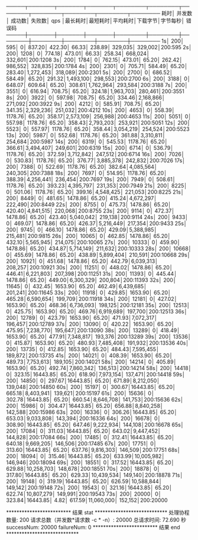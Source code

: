 


─────┬───────┬───────┬───────┬────────┬────────┬────────┬────────┬────────┬────────┬────────
 耗时│ 并发数│ 成功数│ 失败数│   qps  │最长耗时│最短耗时│平均耗时│下载字节│字节每秒│ 错误码
─────┼───────┼───────┼───────┼────────┼────────┼────────┼────────┼────────┼────────┼────────
   1s│    200│    595│      0│  837.20│  422.30│   66.33│  238.89│ 329,035│ 329,002│200:595
   2s│    200│   1208│      0│  774.18│  473.01│   66.33│  258.34│ 668,024│ 332,601│200:1208
   3s│    200│   1784│      0│  762.15│  473.01│   65.20│  262.42│ 986,552│ 328,835│200:1784
   4s│    200│   2301│      0│  705.71│  584.49│   65.20│  283.40│1,272,453│ 318,089│200:2301
   5s│    200│   2700│      0│  686.52│  584.49│   65.20│  291.32│1,493,100│ 298,553│200:2700
   6s│    200│   3188│      0│  648.07│  609.64│   65.20│  308.61│1,762,964│ 293,584│200:3188
   7s│    200│   3551│      0│  616.94│  708.75│   65.20│  324.18│1,963,703│ 280,461│200:3551
   8s│    200│   3922│      0│  597.98│  708.75│   65.20│  334.46│2,168,866│ 271,092│200:3922
   9s│    200│   4212│      0│  585.91│  708.75│   65.20│  341.35│2,329,236│ 251,032│200:4212
  10s│    200│   4653│      0│  558.39│ 1178.76│   65.20│  358.17│2,573,109│ 256,988│200:4653
  11s│    200│   5051│      0│  557.98│ 1178.76│   65.20│  358.43│2,793,203│ 253,921│200:5051
  12s│    200│   5523│      0│  557.97│ 1178.76│   65.20│  358.44│3,054,219│ 254,524│200:5523
  13s│    200│   5987│      0│  552.68│ 1178.76│   65.20│  361.88│3,310,811│ 254,684│200:5987
  14s│    200│   6319│      0│  545.53│ 1178.76│   65.20│  366.61│3,494,407│ 249,601│200:6319
  15s│    200│   6714│      0│  536.79│ 1178.76│   65.20│  372.59│3,712,842│ 247,512│200:6714
  16s│    200│   7026│      0│  530.83│ 1178.76│   65.20│  376.77│3,885,378│ 242,832│200:7026
  17s│    200│   7388│      0│  522.69│ 1178.76│   65.20│  382.64│4,085,564│ 240,305│200:7388
  18s│    200│   7697│      0│  514.95│ 1178.76│   65.20│  388.39│4,256,441│ 236,454│200:7697
  19s│    200│   7949│      0│  508.61│ 1178.76│   65.20│  393.23│4,395,797│ 231,353│200:7949
  21s│    200│   8225│      0│  501.06│ 1178.76│   65.20│  399.16│4,548,425│ 221,053│200:8225
  21s│    200│   8449│      0│  481.65│ 1478.86│   65.20│  415.24│4,672,297│ 222,490│200:8449
  22s│    200│   8755│      0│  475.73│ 1478.86│   65.20│  420.40│4,841,515│ 220,068│200:8755
  23s│    200│   9114│      0│  472.37│ 1478.86│   65.20│  423.40│5,040,042│ 219,138│200:9114
  24s│    200│   9433│      0│  469.07│ 1478.86│   65.20│  426.37│5,216,449│ 217,354│200:9433
  25s│    200│   9745│      0│  466.10│ 1478.86│   65.20│  429.09│5,388,985│ 215,481│200:9815
  26s│    200│  10065│      0│  462.85│ 1478.86│   65.20│  432.10│5,565,945│ 214,075│200:10065
  27s│    200│  10333│      0│  459.90│ 1478.86│   65.20│  434.87│5,714,149│ 211,632│200:10333
  28s│    200│  10668│      0│  455.69│ 1478.86│   65.20│  438.89│5,899,404│ 210,591│200:10668
  29s│    200│  10921│      0│  451.68│ 1478.86│   65.20│  442.79│6,039,313│ 208,257│200:10921
  30s│    200│  11251│      0│  448.02│ 1478.86│   65.20│  446.41│6,221,803│ 207,398│200:11251
  31s│    200│  11393│      0│  445.44│ 1478.86│   65.20│  449.00│6,300,329│ 200,804│200:11393
  32s│    200│  11645│      0│  432.45│ 1653.90│   65.20│  462.49│6,439,685│ 201,241│200:11645
  33s│    200│  11918│      0│  429.85│ 1653.90│   65.20│  465.28│6,590,654│ 199,709│200:11918
  34s│    200│  12181│      0│  427.02│ 1653.90│   65.20│  468.36│6,736,093│ 198,125│200:12181
  35s│    200│  12513│      0│  425.75│ 1653.90│   65.20│  469.76│6,919,689│ 197,700│200:12513
  36s│    200│  12789│      0│  423.79│ 1653.90│   65.20│  471.93│7,072,317│ 196,457│200:12789
  37s│    200│  13090│      0│  420.22│ 1653.90│   65.20│  475.95│7,238,770│ 195,647│200:13090
  38s│    200│  13289│      0│  418.49│ 1653.90│   65.20│  477.91│7,348,817│ 193,376│200:13289
  39s│    200│  13536│      0│  415.87│ 1653.90│   65.20│  480.93│7,485,408│ 191,932│200:13536
  40s│    200│  13735│      0│  412.85│ 1653.90│   65.20│  484.43│7,595,455│ 189,872│200:13735
  41s│    200│  14021│      0│  408.39│ 1653.90│   65.20│  489.73│7,753,613│ 189,105│200:14021
  58s│    200│  14214│      0│  405.89│ 1653.90│   65.20│  492.74│7,860,342│ 136,513│200:14214
  58s│    200│  14418│      0│  323.15│16443.85│   65.20│  618.90│7,973,154│ 137,471│200:14418
  59s│    200│  14850│      0│  297.67│16443.85│   65.20│  671.89│8,212,050│ 139,048│200:14850
  60s│    200│  15197│      0│  300.67│16443.85│   65.20│  665.18│8,403,941│ 139,621│200:15197
  61s│    200│  15636│      0│  302.78│16443.85│   65.20│  660.54│8,646,708│ 141,753│200:15636
  62s│    200│  15986│      0│  304.47│16443.85│   65.20│  656.88│8,840,258│ 142,588│200:15986
  63s│    200│  16336│      0│  306.26│16443.85│   65.20│  653.03│9,033,808│ 143,394│200:16336
  64s│    200│  16678│      0│  308.90│16443.85│   65.20│  647.46│9,222,934│ 144,108│200:16678
  65s│    200│  17084│      0│  311.03│16443.85│   65.20│  643.02│9,447,452│ 144,828│200:17084
  66s│    200│  17485│      0│  312.41│16443.85│   65.20│  640.18│9,669,205│ 146,506│200:17485
  67s│    200│  17751│      0│  313.60│16443.85│   65.20│  637.76│9,816,303│ 146,509│200:17751
  68s│    200│  18094│      0│  315.46│16443.85│   65.20│  633.99│10,005,982│ 146,946│200:18094
  69s│    200│  18551│      0│  317.52│16443.85│   65.20│  629.88│10,258,703│ 148,678│200:18551
  70s│    200│  18878│      0│  317.80│16443.85│   65.20│  629.33│10,439,534│ 149,140│200:18878
  71s│    200│  19148│      0│  319.19│16443.85│   65.20│  626.59│10,588,844│ 149,142│200:19148
  72s│    200│  19543│      0│  321.16│16443.85│   65.20│  622.74│10,807,279│ 149,991│200:19543
  73s│    200│  20000│      0│  323.84│16443.85│    4.82│  617.59│11,060,000│ 152,152│200:20000


*************************  结果 stat  ****************************
处理协程数量: 200
请求总数（并发数*请求数 -c * -n）: 20000 总请求时间: 72.690 秒 successNum: 20000 failureNum: 0
*************************  结果 end   ****************************